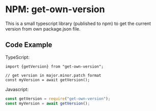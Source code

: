 # NPM: get-own-version

This is a small typescript library (published to npm) to get the current version from own package.json file.

## Code Example

TypeScript:
```node
import {getVersion} from "get-own-version";

// get version in major.minor.patch format
const myVersion = await getVersion();
```

Javascript:
```javascript
const getVersion = require("get-own-version");
const myVersion = await getVersion();
```